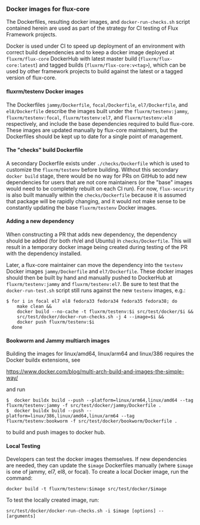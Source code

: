 ### Docker images for flux-core

The Dockerfiles, resulting docker images, and `docker-run-checks.sh`
script contained herein are used as part of the strategy for CI testing
of Flux Framework projects.

Docker is used under CI to speed up deployment of an
environment with correct build dependencies and to keep a docker
image deployed at `fluxrm/flux-core` DockerHub with latest master build
(`fluxrm/flux-core:latest`) and tagged builds (`fluxrm/flux-core:v<tag>`),
which can be used by other framework projects to build against the latest
or a tagged version of flux-core.

#### fluxrm/testenv Docker images

The Dockerfiles `jammy/Dockerfile`, `focal/Dockerfile`,
`el7/Dockerfile`, and `el8/Dockerfile` describe the images built
under the `fluxrm/testenv:jammy`, `fluxrm/testenv:focal`,
`fluxrm/testenv:el7`, and `fluxrm/testenv:el8` respectively, and
include the base dependencies required to build flux-core. These images
are updated manually by flux-core maintainers, but the Dockerfiles should
be kept up to date for a single point of management.

#### The "checks" build Dockerfile

A secondary Dockerfile exists under `./checks/Dockerfile` which is used
to customize the `fluxrm/testenv` before building. Without this secondary
`docker build` stage, there would be no way for PRs on GitHub to add
new dependencies for users that are not core maintainers (or the "base"
images would need to be completely rebuilt on each CI run). For now,
`flux-security` is also built manually within the `checks/Dockerfile`
because it is assumed that package will be rapidly changing, and it
would not make sense to be constantly updating the base `fluxrm/testenv`
Docker images.

#### Adding a new dependency

When constructing a PR that adds new dependency, the dependency should
be added (for both rh/el and Ubuntu) in `checks/Dockerfile`. This will
result in a temporary docker image being created during testing of the
PR with the dependency installed.

Later, a flux-core maintainer can move the dependency into the `testenv`
Docker images `jammy/Dockerfile` and `el7/Dockerfile`.
These docker images should then be built by hand and manually
pushed to DockerHub at `fluxrm/testenv:jammy` and
`fluxrm/testenv:el7`. Be sure to test that the `docker-run-test.sh`
script still runs against the new `testenv` images, e.g.:

```
$ for i in focal el7 el8 fedora33 fedora34 fedora35 fedora38; do
    make clean &&
    docker build --no-cache -t fluxrm/testenv:$i src/test/docker/$i &&
    src/test/docker/docker-run-checks.sh -j 4 --image=$i &&
    docker push fluxrm/testenv:$i
  done
```

#### Bookworm and Jammy multiarch images

Building the images for linux/amd64, linux/arm64 and linux/386 requires the
Docker buildx extensions, see

 https://www.docker.com/blog/multi-arch-build-and-images-the-simple-way/

and run
```
$  docker buildx build --push --platform=linux/arm64,linux/amd64 --tag fluxrm/testenv:jammy -f src/test/docker/jammy/Dockerfile .
$  docker buildx build --push --platform=linux/386,linux/amd64,linux/arm64 --tag fluxrm/testenv:bookworm -f src/test/docker/bookworm/Dockerfile .
```

to build and push images to docker hub.

#### Local Testing

Developers can test the docker images themselves. If new dependencies are needed,
they can update the `$image` Dockerfiles manually (where `$image` is one of jammy, el7, el8, or focal).
To create a local Docker image, run the command:

```
docker build -t fluxrm/testenv:$image src/test/docker/$image
```

To test the locally created image, run:

```
src/test/docker/docker-run-checks.sh -i $image [options] -- [arguments]
```
